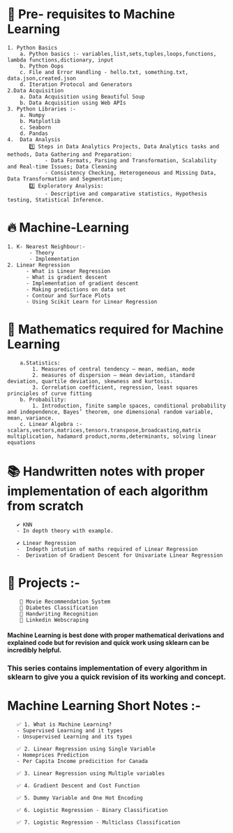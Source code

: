# 👏 Pre- requisites to Machine Learning
    1. Python Basics
        a. Python basics :- variables,list,sets,tuples,loops,functions, lambda functions,dictionary, input
        b. Python Oops
        c. File and Error Handling - hello.txt, something.txt, data.json,created.json
        d. Iteration Protocol and Generators
    2.Data Acquisition
        a. Data Acquisition using Beautiful Soup 
        b. Data Acquisition using Web APIs
    3. Python Libraries :-
        a. Numpy
        b. Matplotlib
        c. Seaborn
        d. Pandas
    4.  Data Analysis
           1️⃣ Steps in Data Analytics Projects, Data Analytics tasks and methods, Data Gathering and Preparation:
                - Data Formats, Parsing and Transformation, Scalability and Real-time Issues; Data Cleaning
                - Consistency Checking, Heterogeneous and Missing Data, Data Transformation and Segmentation; 
           2️⃣ Exploratory Analysis:
                - Descriptive and comparative statistics, Hypothesis testing, Statistical Inference.
  # 🔥 Machine-Learning   
    1. K- Nearest Neighbour:-
           - Theory
           - Implementation
    2. Linear Regression
          - What is Linear Regression
          - What is gradient descent
          - Implementation of gradient descent
          - Making predictions on data set
          - Contour and Surface Plots
          - Using Scikit Learn for Linear Regression       
   # 💯 Mathematics required for Machine Learning
        a.Statistics:
            1. Measures of central tendency – mean, median, mode
            2. measures of dispersion – mean deviation, standard deviation, quartile deviation, skewness and kurtosis.
            3. Correlation coefficient, regression, least squares principles of curve fitting
        b. Probability:
            1. Introduction, finite sample spaces, conditional probability and independence, Bayes’ theorem, one dimensional random variable, mean, variance.
        c. Linear Algebra :- scalars,vectors,matrices,tensors.transpose,broadcasting,matrix multiplication, hadamard product,norms,determinants, solving linear equations
    
  # 📚 Handwritten notes with proper implementation of each algorithm from scratch 
       ✔ KNN 
       - In depth theory with example.
 
       ✔ Linear Regression
       -  Indepth intution of maths required of Linear Regression
       -  Derivation of Gradient Descent for Univariate Linear Regression
  
  # 🙌 Projects :- 
        🔅 Movie Recommendation System
        🔅 Diabetes Classification 
        🔅 Handwriting Recognition
        🔅 Linkedin Webscraping
 
#### Machine Learning is best done with proper mathematical derivations and explained code but for revision and quick work using sklearn can be incredibly helpful. 
### This series contains implementation of every algorithm in sklearn to give you a quick revision of its working and concept.
# Machine Learning Short Notes :- 
       ✅ 1. What is Machine Learning?
       - Supervised Learning and it types
       - Unsupervised Learning and its types

       ✅ 2. Linear Regression using Single Variable 
       - Homeprices Prediction
       - Per Capita Income predicition for Canada 

       ✅ 3. Linear Regression using Multiple variables

       ✅ 4. Gradient Descent and Cost Function

       ✅ 5. Dummy Variable and One Hot Encoding

       ✅ 6. Logistic Regression - Binary Classification

       ✅ 7. Logistic Regression - Multiclass Classification

